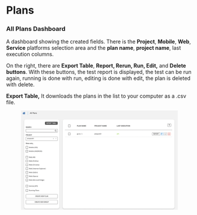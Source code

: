 # Plans

### All Plans Dashboard

A dashboard showing the created fields. There is the **Project**, **Mobile**, **Web**, **Service** platforms selection area and the **plan name**, **project name**, last execution columns.

On the right, there are **Export Table**, **Report, Rerun, Run, Edit,** and **Delete buttons**. With these buttons, the test report is displayed, the test can be run again, running is done with run, editing is done with edit, the plan is deleted with delete.

**Export Table,** It downloads the plans in the list to your computer as a .csv file.

<figure><img src="../.gitbook/assets/Ekran Resmi 2023-06-20 23.45.27.png" alt=""><figcaption></figcaption></figure>

